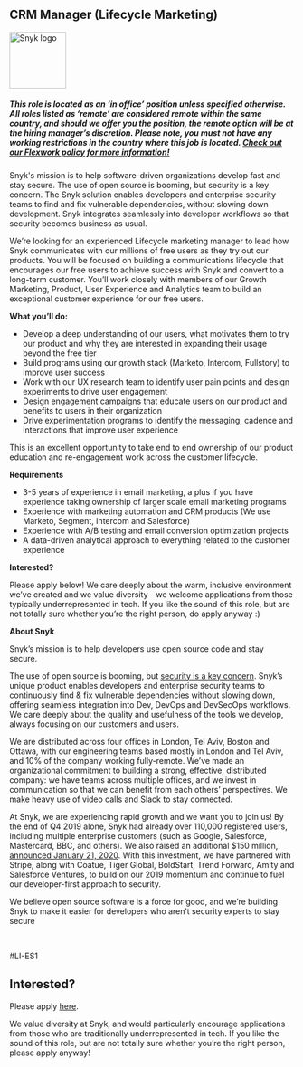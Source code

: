 CRM Manager (Lifecycle Marketing)
---

<img src="https://res.cloudinary.com/snyk/image/upload/v1537345894/press-kit/brand/logo-black.png" width="100" alt="Snyk logo" />

<h5><span data-sheets-formula-bar-text-style="font-size:13px;color:#000000;font-weight:normal;text-decoration:none;font-family:'Arial';font-style:normal;text-decoration-skip-ink:none;">This role is located as an ‘in office’ position unless specified otherwise. All roles listed as ‘remote’ are considered remote within the same country, and should we offer you the position, the remote option will be at the hiring manager’s discretion. Please note, you must not have any working restrictions in the country where this job is located. </span><a href="https://snyk.io/blog/introducing-flex-work-the-future-of-work-at-snyk/" target="_blank" data-sheets-formula-bar-text-link="https://snyk.io/blog/introducing-flex-work-the-future-of-work-at-snyk/" data-sheets-formula-bar-text-style="font-size:13px;color:#1155cc;font-weight:normal;text-decoration:underline;font-family:''Arial'';font-style:normal;text-decoration-skip-ink:none;">Check out our Flexwork policy for more information!</a></h5>
<p><span style="font-weight: 400;">Snyk's mission is to help software-driven organizations develop fast and stay secure. The use of open source is booming, but security is a key concern. The Snyk solution enables developers and enterprise security teams to find and fix vulnerable dependencies, without slowing down development. Snyk integrates seamlessly into developer workflows so that security becomes business as usual.&nbsp;</span></p>
<p><span style="font-weight: 400;">We’re looking for an experienced Lifecycle marketing manager to lead how Snyk communicates with our millions of free users as they try out our products. You will be focused on building a communications lifecycle that encourages our free users to achieve success with Snyk and convert to a long-term customer. You’ll work closely with members of our Growth Marketing, Product, User Experience and Analytics team to build an exceptional customer experience for our free users.&nbsp;</span></p>
<p><strong>What you’ll do:&nbsp;</strong></p>
<ul>
<li style="font-weight: 400;"><span style="font-weight: 400;">Develop a deep understanding of our users, what motivates them to try our product and why they are interested in expanding their usage beyond the free tier</span></li>
<li style="font-weight: 400;"><span style="font-weight: 400;">Build programs using our growth stack (Marketo, Intercom, Fullstory) to improve user success&nbsp;</span></li>
<li style="font-weight: 400;"><span style="font-weight: 400;">Work with our UX research team to identify user pain points and design experiments to drive user engagement</span></li>
<li style="font-weight: 400;"><span style="font-weight: 400;">Design engagement campaigns that educate users on our product and benefits to users in their organization&nbsp;</span></li>
<li style="font-weight: 400;"><span style="font-weight: 400;">Drive experimentation programs to identify the messaging, cadence and interactions that improve user experience</span></li>
</ul>
<p><span style="font-weight: 400;">This is an excellent opportunity to take end to end ownership of our product education and re-engagement work across the customer lifecycle.&nbsp;</span></p>
<p><strong>Requirements&nbsp;</strong></p>
<ul>
<li style="font-weight: 400;"><span style="font-weight: 400;">3-5 years of experience in email marketing, a plus if you have experience taking ownership of larger scale email marketing programs</span></li>
<li style="font-weight: 400;"><span style="font-weight: 400;">Experience with marketing automation and CRM products (We use Marketo, Segment, Intercom and Salesforce)&nbsp;</span></li>
<li style="font-weight: 400;"><span style="font-weight: 400;">Experience with A/B testing and email conversion optimization projects&nbsp;</span></li>
<li><span style="font-weight: 400;">A data-driven analytical approach to everything related to the customer experience&nbsp;</span></li>
</ul>
<p><strong>Interested?</strong></p>
<p><span style="font-weight: 400;">Please apply below! We care deeply about the warm, inclusive environment we’ve created and we value diversity - we welcome applications from those typically underrepresented in tech. If you like the sound of this role, but are not totally sure whether you’re the right person, do apply anyway :)</span></p>
<p><strong>About Snyk</strong></p>
<p><span style="font-weight: 400;">Snyk’s mission is to help developers use open source code and stay secure.&nbsp;</span></p>
<p><span style="font-weight: 400;">The use of open source is booming, but </span><a href="https://snyk.io/blog/devsecops-insights-2020/"><span style="font-weight: 400;">security is a key concern</span></a><span style="font-weight: 400;">. Snyk’s unique product enables developers and enterprise security teams to continuously find &amp; fix vulnerable dependencies without slowing down, offering seamless integration into Dev, DevOps and DevSecOps workflows. We care deeply about the quality and usefulness of the tools we develop, always focusing on our customers and users.&nbsp;</span></p>
<p><span style="font-weight: 400;">We are distributed across four offices in London, Tel Aviv, Boston and Ottawa, with our engineering teams based mostly in London and Tel Aviv, and 10% of the company working fully-remote. We’ve made an organizational commitment to building a strong, effective, distributed company: we have teams across multiple offices, and we invest in communication so that we can benefit from each others’ perspectives. We make heavy use of video calls and Slack to stay connected.</span></p>
<p><span style="font-weight: 400;">At Snyk, we are experiencing rapid growth and we want you to join us! By the end of Q4 2019 alone, Snyk had already over 110,000 registered users, including multiple enterprise customers (such as Google, Salesforce, Mastercard, BBC, and others). We also raised an additional $150 million, </span><a href="https://snyk.io/blog/snyk-closes-150m/"><span style="font-weight: 400;">announced January 21, 2020</span></a><span style="font-weight: 400;">. With this investment, we have partnered with Stripe, along with Coatue, Tiger Global, BoldStart, Trend Forward, Amity and Salesforce Ventures, to build on our 2019 momentum and continue to fuel our developer-first approach to security.&nbsp;</span></p>
<p><span style="font-weight: 400;">We believe open source software is a force for good, and we’re building Snyk to make it easier for developers who aren’t security experts to stay secure</span></p>
<p>&nbsp;</p>
<p><span style="font-weight: 400;">#LI-ES1</span></p>

Interested?
---

Please apply [here](https://boards.greenhouse.io/snyk/jobs/4973791002#app).

We value diversity at Snyk, and would particularly encourage applications from those who are traditionally underrepresented in tech.
If you like the sound of this role, but are not totally sure whether you’re the right person, please apply anyway!
